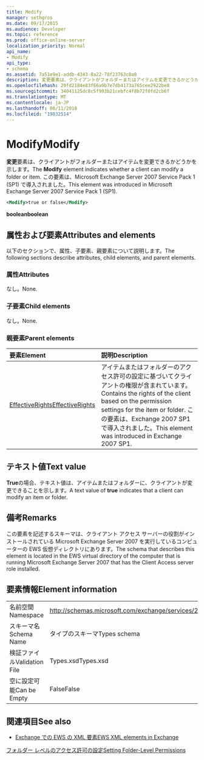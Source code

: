 ```yaml
---
title: Modify
manager: sethgros
ms.date: 09/17/2015
ms.audience: Developer
ms.topic: reference
ms.prod: office-online-server
localization_priority: Normal
api_name:
- Modify
api_type:
- schema
ms.assetid: 7a51e9e1-addb-4343-8a22-78f23763c0a8
description: 変更要素は、クライアントがフォルダーまたはアイテムを変更できるかどうかを示します。 この要素は、Microsoft Exchange Server 2007 Service Pack 1 (SP1) で導入されました。
ms.openlocfilehash: 29fd2184e83f66a9b7e7db4173a765cee2922be8
ms.sourcegitcommit: 34041125dc8c5f993b21cebfc4f8b72f0fd2cb6f
ms.translationtype: MT
ms.contentlocale: ja-JP
ms.lasthandoff: 06/11/2018
ms.locfileid: "19832514"
---
```

# <a name="modify"></a><span data-ttu-id="7277d-104">Modify</span><span class="sxs-lookup"><span data-stu-id="7277d-104">Modify</span></span>

<span data-ttu-id="7277d-105">**変更**要素は、クライアントがフォルダーまたはアイテムを変更できるかどうかを示します。</span><span class="sxs-lookup"><span data-stu-id="7277d-105">The **Modify** element indicates whether a client can modify a folder or item.</span></span> <span data-ttu-id="7277d-106">この要素は、Microsoft Exchange Server 2007 Service Pack 1 (SP1) で導入されました。</span><span class="sxs-lookup"><span data-stu-id="7277d-106">This element was introduced in Microsoft Exchange Server 2007 Service Pack 1 (SP1).</span></span> 
  
```xml
<Modify>true or false</Modify>
```

 <span data-ttu-id="7277d-107">**boolean**</span><span class="sxs-lookup"><span data-stu-id="7277d-107">**boolean**</span></span>
## <a name="attributes-and-elements"></a><span data-ttu-id="7277d-108">属性および要素</span><span class="sxs-lookup"><span data-stu-id="7277d-108">Attributes and elements</span></span>

<span data-ttu-id="7277d-109">以下のセクションで、属性、子要素、親要素について説明します。</span><span class="sxs-lookup"><span data-stu-id="7277d-109">The following sections describe attributes, child elements, and parent elements.</span></span>
  
### <a name="attributes"></a><span data-ttu-id="7277d-110">属性</span><span class="sxs-lookup"><span data-stu-id="7277d-110">Attributes</span></span>

<span data-ttu-id="7277d-111">なし。</span><span class="sxs-lookup"><span data-stu-id="7277d-111">None.</span></span>
  
### <a name="child-elements"></a><span data-ttu-id="7277d-112">子要素</span><span class="sxs-lookup"><span data-stu-id="7277d-112">Child elements</span></span>

<span data-ttu-id="7277d-113">なし。</span><span class="sxs-lookup"><span data-stu-id="7277d-113">None.</span></span>
  
### <a name="parent-elements"></a><span data-ttu-id="7277d-114">親要素</span><span class="sxs-lookup"><span data-stu-id="7277d-114">Parent elements</span></span>

|<span data-ttu-id="7277d-115">**要素**</span><span class="sxs-lookup"><span data-stu-id="7277d-115">**Element**</span></span>|<span data-ttu-id="7277d-116">**説明**</span><span class="sxs-lookup"><span data-stu-id="7277d-116">**Description**</span></span>|
|:-----|:-----|
|[<span data-ttu-id="7277d-117">EffectiveRights</span><span class="sxs-lookup"><span data-stu-id="7277d-117">EffectiveRights</span></span>](effectiverights.md) <br/> |<span data-ttu-id="7277d-118">アイテムまたはフォルダーのアクセス許可の設定に基づいてクライアントの権限が含まれています。</span><span class="sxs-lookup"><span data-stu-id="7277d-118">Contains the rights of the client based on the permission settings for the item or folder.</span></span> <span data-ttu-id="7277d-119">この要素は、Exchange 2007 SP1 で導入されました。</span><span class="sxs-lookup"><span data-stu-id="7277d-119">This element was introduced in Exchange 2007 SP1.</span></span>  <br/> |
   
## <a name="text-value"></a><span data-ttu-id="7277d-120">テキスト値</span><span class="sxs-lookup"><span data-stu-id="7277d-120">Text value</span></span>

<span data-ttu-id="7277d-121">**True**の場合、テキスト値は、アイテムまたはフォルダーに、クライアントが変更できることを示します。</span><span class="sxs-lookup"><span data-stu-id="7277d-121">A text value of **true** indicates that a client can modify an item or folder.</span></span> 
  
## <a name="remarks"></a><span data-ttu-id="7277d-122">備考</span><span class="sxs-lookup"><span data-stu-id="7277d-122">Remarks</span></span>

<span data-ttu-id="7277d-123">この要素を記述するスキーマは、クライアント アクセス サーバーの役割がインストールされている Microsoft Exchange Server 2007 を実行しているコンピューターの EWS 仮想ディレクトリにあります。</span><span class="sxs-lookup"><span data-stu-id="7277d-123">The schema that describes this element is located in the EWS virtual directory of the computer that is running Microsoft Exchange Server 2007 that has the Client Access server role installed.</span></span>
  
## <a name="element-information"></a><span data-ttu-id="7277d-124">要素情報</span><span class="sxs-lookup"><span data-stu-id="7277d-124">Element information</span></span>

|||
|:-----|:-----|
|<span data-ttu-id="7277d-125">名前空間</span><span class="sxs-lookup"><span data-stu-id="7277d-125">Namespace</span></span>  <br/> |http://schemas.microsoft.com/exchange/services/2006/types  <br/> |
|<span data-ttu-id="7277d-126">スキーマ名</span><span class="sxs-lookup"><span data-stu-id="7277d-126">Schema Name</span></span>  <br/> |<span data-ttu-id="7277d-127">タイプのスキーマ</span><span class="sxs-lookup"><span data-stu-id="7277d-127">Types schema</span></span>  <br/> |
|<span data-ttu-id="7277d-128">検証ファイル</span><span class="sxs-lookup"><span data-stu-id="7277d-128">Validation File</span></span>  <br/> |<span data-ttu-id="7277d-129">Types.xsd</span><span class="sxs-lookup"><span data-stu-id="7277d-129">Types.xsd</span></span>  <br/> |
|<span data-ttu-id="7277d-130">空に設定可能</span><span class="sxs-lookup"><span data-stu-id="7277d-130">Can be Empty</span></span>  <br/> |<span data-ttu-id="7277d-131">False</span><span class="sxs-lookup"><span data-stu-id="7277d-131">False</span></span>  <br/> |
   
## <a name="see-also"></a><span data-ttu-id="7277d-132">関連項目</span><span class="sxs-lookup"><span data-stu-id="7277d-132">See also</span></span>



- [<span data-ttu-id="7277d-133">Exchange での EWS の XML 要素</span><span class="sxs-lookup"><span data-stu-id="7277d-133">EWS XML elements in Exchange</span></span>](ews-xml-elements-in-exchange.md)


[<span data-ttu-id="7277d-134">フォルダー レベルのアクセス許可の設定</span><span class="sxs-lookup"><span data-stu-id="7277d-134">Setting Folder-Level Permissions</span></span>](http://msdn.microsoft.com/library/c7530e86-5112-401c-b10a-9c054ae59f07%28Office.15%29.aspx)

